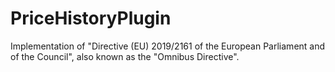 # PriceHistoryPlugin
Implementation of "Directive (EU) 2019/2161 of the European Parliament and of the Council", also known as the "Omnibus Directive".
